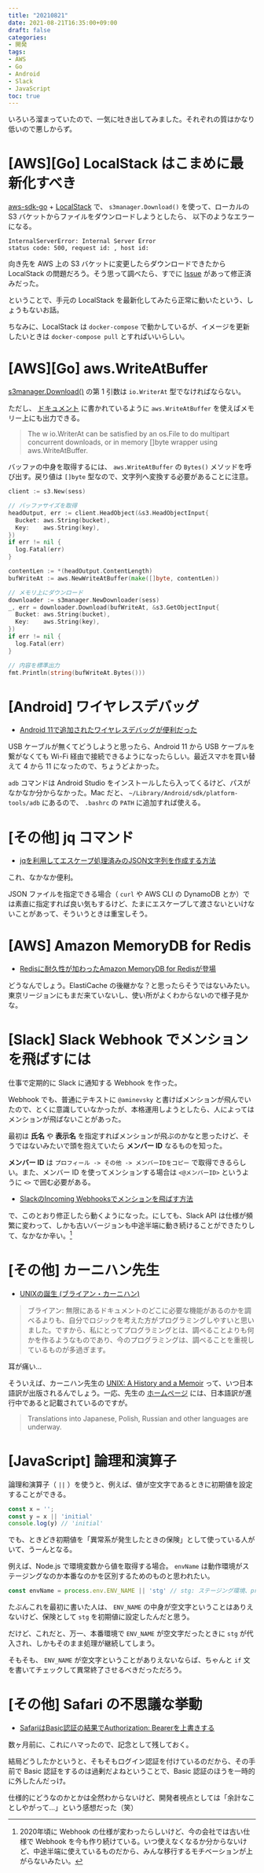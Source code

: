 ```yaml
---
title: "20210821"
date: 2021-08-21T16:35:00+09:00
draft: false
categories:
- 開発
tags:
- AWS
- Go
- Android
- Slack
- JavaScript
toc: true
---
```


いろいろ溜まっていたので、一気に吐き出してみました。それぞれの質はかなり低いので悪しからず。

# [AWS][Go] LocalStack はこまめに最新化すべき

[aws-sdk-go](https://github.com/aws/aws-sdk-go) + [LocalStack](https://github.com/localstack/localstack) で、 `s3manager.Download()` を使って、ローカルの S3 バケットからファイルをダウンロードしようとしたら、 以下のようなエラーになる。

```
InternalServerError: Internal Server Error
status code: 500, request id: , host id:
```

向き先を AWS 上の S3 バケットに変更したらダウンロードできたから LocalStack の問題だろう。そう思って調べたら、すでに [Issue](https://github.com/localstack/localstack/issues/3160) があって修正済みだった。

ということで、手元の LocalStack を最新化してみたら正常に動いたという、しょうもないお話。

ちなみに、LocalStack は `docker-compose` で動かしているが、イメージを更新したいときは `docker-compose pull` とすればいいらしい。

# [AWS][Go] aws.WriteAtBuffer

[s3manager.Download()](https://docs.aws.amazon.com/sdk-for-go/api/service/s3/s3manager/#Downloader.Download) の第 1 引数は `io.WriterAt` 型でなければならない。

ただし、 [ドキュメント](https://docs.aws.amazon.com/sdk-for-go/api/aws/#WriteAtBuffer) に書かれているように `aws.WriteAtBuffer` を使えばメモリー上にも出力できる。

> The w io.WriterAt can be satisfied by an os.File to do multipart concurrent downloads, or in memory []byte wrapper using aws.WriteAtBuffer.

バッファの中身を取得するには、 `aws.WriteAtBuffer` の `Bytes()` メソッドを呼び出す。戻り値は `[]byte` 型なので、文字列へ変換する必要があることに注意。

```go
client := s3.New(sess)

// バッファサイズを取得
headOutput, err := client.HeadObject(&s3.HeadObjectInput{
  Bucket: aws.String(bucket),
  Key:    aws.String(key),
})
if err != nil {
  log.Fatal(err)
}

contentLen := *(headOutput.ContentLength)
bufWriteAt := aws.NewWriteAtBuffer(make([]byte, contentLen))

// メモリ上にダウンロード
downloader := s3manager.NewDownloader(sess)
_, err = downloader.Download(bufWriteAt, &s3.GetObjectInput{
  Bucket: aws.String(bucket),
  Key:    aws.String(key),
})
if err != nil {
  log.Fatal(err)
}

// 内容を標準出力
fmt.Println(string(bufWriteAt.Bytes()))
```

# [Android] ワイヤレスデバッグ

- [Android 11で追加されたワイヤレスデバッグが便利だった](https://zenn.dev/ik11235/articles/android-wireless-debug)

USB ケーブルが無くてどうしようと思ったら、Android 11 から USB ケーブルを繋がなくても Wi-Fi 経由で接続できるようになったらしい。最近スマホを買い替えて 4 から 11 になったので、ちょうどよかった。

`adb` コマンドは Android Studio をインストールしたら入ってくるけど、パスがなかなか分からなかった。Mac だと、 `~/Library/Android/sdk/platform-tools/adb` にあるので、 `.bashrc` の `PATH` に追加すれば使える。

# [その他] jq コマンド

- [jqを利用してエスケープ処理済みのJSON文字列を作成する方法](https://dev.classmethod.jp/articles/how-to-create-an-escaped-json-string-using-jq/)

これ、なかなか便利。

JSON ファイルを指定できる場合（ `curl` や AWS CLI の DynamoDB とか）では素直に指定すれば良い気もするけど、たまにエスケープして渡さないといけないことがあって、そういうときは重宝しそう。

# [AWS] Amazon MemoryDB for Redis

- [Redisに耐久性が加わったAmazon MemoryDB for Redisが登場](https://dev.classmethod.jp/articles/aws-release-durable-redis-amazon-memorydb-for-redis/)

どうなんでしょう。ElastiCache の後継かな？と思ったらそうではないみたい。東京リージョンにもまだ来ていないし、使い所がよくわからないので様子見かな。

# [Slack] Slack Webhook でメンションを飛ばすには

仕事で定期的に Slack に通知する Webhook を作った。

Webhook でも、普通にテキストに `@aminevsky` と書けばメンションが飛んでいたので、とくに意識していなかったが、本格運用しようとしたら、人によってはメンションが飛ばないことがあった。

最初は **氏名** や **表示名** を指定すればメンションが飛ぶのかなと思ったけど、そうではないみたいで頭を抱えていたら **メンバー ID** なるものを知った。

**メンバー ID** は `プロフィール -> その他 -> メンバーIDをコピー` で取得できるらしい。また、メンバー ID を使ってメンションする場合は `<@メンバーID>` というように `<>` で囲む必要がある。

- [SlackのIncoming Webhooksでメンションを飛ばす方法](https://qiita.com/ryo-yamaoka/items/7677ee4486cf395ce9bc)

で、このとおり修正したら動くようになった。にしても、Slack API は仕様が頻繁に変わって、しかも古いバージョンも中途半端に動き続けることができたりして、なかなか辛い。[^1]

[^1]: 2020年頃に Webhook の仕様が変わったらしいけど、今の会社では古い仕様で Webhook を今も作り続けている。いつ使えなくなるか分からないけど、中途半端に使えているものだから、みんな移行するモチベーションが上がらないみたい。

# [その他] カーニハン先生

- [UNIXの誕生 (ブライアン・カーニハン)](https://okuranagaimo.blogspot.com/2021/08/unix.html)

> ブライアン: 無限にあるドキュメントのどこに必要な機能があるのか​​を調べるよりも、自分でロジックを考えた方がプログラミングしやすいと思いました。ですから、私にとってプログラミングとは、調べることよりも何かを作るようなものであり、今のプログラミングは、調べることを重視しているものが多過ぎます。

耳が痛い...

そういえば、カーニハン先生の [UNIX: A History and a Memoir](https://www.amazon.co.jp/UNIX-History-Memoir-Brian-Kernighan/dp/1695978552) って、いつ日本語訳が出版されるんでしょう。一応、先生の [ホームページ](https://www.cs.princeton.edu/~bwk/) には、日本語訳が進行中であると記載されているのですが。

>  Translations into Japanese, Polish, Russian and other languages are underway.

# [JavaScript] 論理和演算子

論理和演算子（ `||` ）を使うと、例えば、値が空文字であるときに初期値を設定することができる。

```javascript
const x = '';
const y = x || 'initial'
console.log(y) // 'initial'
```

でも、ときどき初期値を「異常系が発生したときの保険」として使っている人がいて、うーんとなる。

例えば、Node.js で環境変数から値を取得する場合。 `envName` は動作環境がステージングなのか本番なのかを区別するためのものと思われたい。

```javascript
const envName = process.env.ENV_NAME || 'stg' // stg: ステージング環境、prod: 本番環境
```

たぶんこれを最初に書いた人は、 `ENV_NAME` の中身が空文字ということはありえないけど、保険として `stg` を初期値に設定したんだと思う。

だけど、これだと、万一、本番環境で `ENV_NAME` が空文字だったときに `stg` が代入され、しかもそのまま処理が継続してしまう。

そもそも、 `ENV_NAME` が空文字ということがありえないならば、ちゃんと `if` 文を書いてチェックして異常終了させるべきだっただろう。

# [その他] Safari の不思議な挙動

- [SafariはBasic認証の結果でAuthorization: Bearerを上書きする](https://qiita.com/ksakiyama134/items/efad0e48464e0f501d76)

数ヶ月前に、これにハマったので、記念として残しておく。

結局どうしたかというと、そもそもログイン認証を付けているのだから、その手前で Basic 認証をするのは過剰だよねということで、Basic 認証のほうを一時的に外したんだっけ。

仕様的にどうなのかとかは全然わからないけど、開発者視点としては「余計なことしやがって...」という感想だった（笑）
